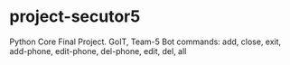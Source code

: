 # project-secutor5
Python Core Final Project. GoIT, Team-5
Bot commands: add, close, exit, add-phone, edit-phone, del-phone, edit, del, all
